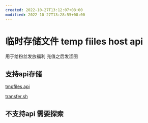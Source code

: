 ```yaml
---
created: 2022-10-27T13:12:07+08:00
modified: 2022-10-27T13:28:55+08:00
---
```


# 临时存储文件 temp fiiles host api

用于给粉丝发放福利 充值之后发涩图

## 支持api存储

[tmpfiles api](https://tmpfiles.org/api)

[transfer.sh](https://transfer.sh)

## 不支持api 需要探索
